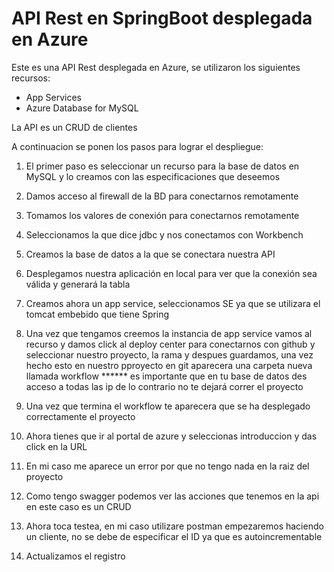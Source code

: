 # API Rest en SpringBoot desplegada en Azure

Este es una API Rest desplegada en Azure, se utilizaron los siguientes recursos:

<ul>
  <li>App Services</li>
  <li>Azure Database for MySQL</li>
</ul>

La API es un CRUD de clientes 

A continuacion se ponen los pasos para lograr el despliegue:

1. El primer paso es seleccionar un recurso para la base de datos en MySQL y lo creamos con las especificaciones que deseemos 

2. Damos acceso al firewall de la BD para conectarnos remotamente

3. Tomamos los valores de conexión para conectarnos remotamente 

4. Seleccionamos la que dice jdbc y nos conectamos con Workbench

5. Creamos la base de datos a la que se conectara nuestra API
6. Desplegamos nuestra aplicación en local para ver que la conexión sea válida y generará la tabla
7. Creamos ahora un app service, seleccionamos SE ya que se utilizara el tomcat embebido que tiene Spring
8. Una vez que tengamos creemos la instancia de app service vamos al recurso y damos click al deploy center para conectarnos con github y seleccionar nuestro proyecto, la rama y despues guardamos, una vez hecho esto en nuestro pproyecto en git aparecera una carpeta nueva llamada workflow
****** es importante que en tu base de datos des acceso a todas las ip de lo contrario no te dejará correr el proyecto

9. Una vez que termina el workflow te aparecera que se ha desplegado correctamente el proyecto
10. Ahora tienes que ir al portal de azure y seleccionas introduccion y das click en la URL
11. En mi caso me aparece un error por que no tengo nada en la raiz del proyecto
12. Como tengo swagger podemos ver las acciones que tenemos en la api en este caso es un CRUD 
13. Ahora toca testea, en mi caso utilizare postman empezaremos haciendo un cliente, no se debe de especificar el ID ya que es autoincrementable
14. Actualizamos el registro
